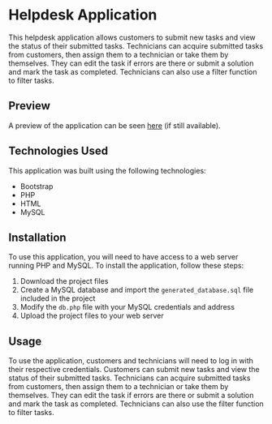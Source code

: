 # Helpdesk Application

This helpdesk application allows customers to submit new tasks and view the status of their submitted tasks. Technicians can acquire submitted tasks from customers, then assign them to a technician or take them by themselves. They can edit the task if errors are there or submit a solution and mark the task as completed. Technicians can also use a filter function to filter tasks.

## Preview

A preview of the application can be seen [here](https://eso.vse.cz/~pram08/phpHelpdeskApp/index.php) (if still available).

## Technologies Used

This application was built using the following technologies:
- Bootstrap
- PHP
- HTML
- MySQL

## Installation

To use this application, you will need to have access to a web server running PHP and MySQL. To install the application, follow these steps:

1. Download the project files
2. Create a MySQL database and import the `generated_database.sql` file included in the project
3. Modify the `db.php` file with your MySQL credentials and address
4. Upload the project files to your web server

## Usage

To use the application, customers and technicians will need to log in with their respective credentials. Customers can submit new tasks and view the status of their submitted tasks. Technicians can acquire submitted tasks from customers, then assign them to a technician or take them by themselves. They can edit the task if errors are there or submit a solution and mark the task as completed. Technicians can also use the filter function to filter tasks.

